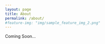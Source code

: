 ```yaml
---
layout: page
title: About
permalink: /about/
#feature-img: "img/sample_feature_img_2.png"
---
```


Coming Soon...
